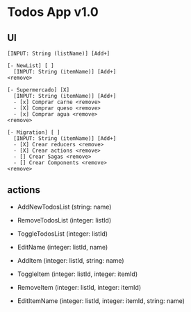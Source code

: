 ﻿# Todos App v1.0

## UI
```
[INPUT: String (listName)] [Add+]

[- NewList] [ ]
  [INPUT: String (itemName)] [Add+]
<remove>

[- Supermercado] [X]
  [INPUT: String (itemName)] [Add+]
  - [x] Comprar carne <remove>
  - [X] Comprar queso <remove>
  - [x] Comprar agua <remove>
<remove>

[- Migration] [ ]
  [INPUT: String (itemName)] [Add+]
  - [X] Crear reducers <remove>
  - [X] Crear actions <remove>
  - [] Crear Sagas <remove>
  - [] Crear Components <remove>
<remove>  
  ```

## actions
- AddNewTodosList (string: name)
- RemoveTodosList (integer: listId)
- ToggleTodosList (integer: listId)
- EditName (integer: listId, name)

- AddItem (integer: listId, string: name)
- ToggleItem (integer: listId, integer: itemId)
- RemoveItem (integer: listId, integer: itemId)
- EditItemName (integer: listId, integer: itemId, string: name)
